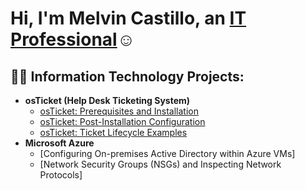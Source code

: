 <h1>Hi, I'm Melvin Castillo, an <a href="https://www.linkedin.com/in/melvin-castillo-b7422aa2/">IT Professional</a>☺</h1>

<h2>👨‍💻 Information Technology Projects:</h2>

- <b>osTicket (Help Desk Ticketing System)</b>
  - [osTicket: Prerequisites and Installation](https://github.com/TechByMelvin/osticket-prereq/blob/main/README.md)
  - [osTicket: Post-Installation Configuration](https://github.com/TechByMelvin/osticket-post-install/blob/main/README.md)
  - [osTicket: Ticket Lifecycle Examples](https://github.com/TechByMelvin/osticket-lifestyle/blob/main/README.md)
- <b>Microsoft Azure</b>
  - [Configuring On-premises Active Directory within Azure VMs]
  - [Network Security Groups (NSGs) and Inspecting Network Protocols]
